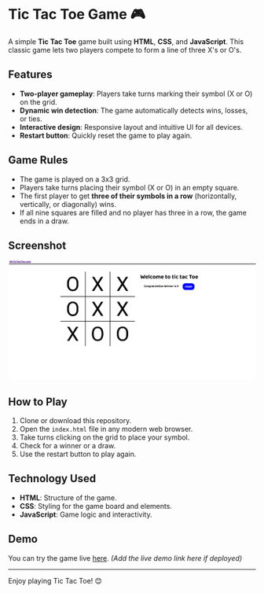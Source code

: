 # Tic Tac Toe Game 🎮

A simple **Tic Tac Toe** game built using **HTML**, **CSS**, and **JavaScript**. This classic game lets two players compete to form a line of three X's or O's.

## Features
- **Two-player gameplay**: Players take turns marking their symbol (X or O) on the grid.
- **Dynamic win detection**: The game automatically detects wins, losses, or ties.
- **Interactive design**: Responsive layout and intuitive UI for all devices.
- **Restart button**: Quickly reset the game to play again.

## Game Rules
- The game is played on a 3x3 grid.
- Players take turns placing their symbol (X or O) in an empty square.
- The first player to get **three of their symbols in a row** (horizontally, vertically, or diagonally) wins.
- If all nine squares are filled and no player has three in a row, the game ends in a draw.

## Screenshot
![Tic Tac Toe Game Screenshot](./screenshot.png)

## How to Play
1. Clone or download this repository.
2. Open the `index.html` file in any modern web browser.
3. Take turns clicking on the grid to place your symbol.
4. Check for a winner or a draw.
5. Use the restart button to play again.

## Technology Used
- **HTML**: Structure of the game.
- **CSS**: Styling for the game board and elements.
- **JavaScript**: Game logic and interactivity.

## Demo
You can try the game live [here](#). *(Add the live demo link here if deployed)*

---

Enjoy playing Tic Tac Toe! 😊
